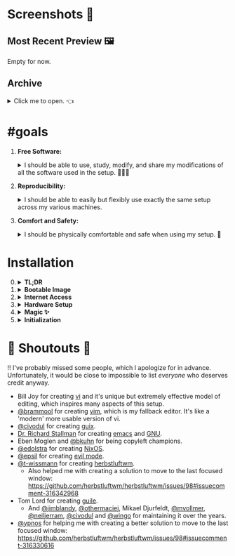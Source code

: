<!-- vim: syntax=off
-->
# Screenshots 📸

## Most Recent Preview 🖼

Empty for now.

## Archive

<details>
  <summary>Click me to open. 👈</summary><br>

  Also empty. 👀
</details>

# #goals

1. **Free Software:**

   <details>
   <summary>I should be able to use, study, modify, and share my modifications
   of all the software used in the setup. 🙈🙉🙊</summary><br>

   Many many thanks to **Dr. Richard Stallman** for creating the entire [free
   software][free-sw] ideology and culture, including **[GNU]**. I can imagine
   the world would be a *much worse* place if he did not. 🙇‍♀️
   </details>

2. **Reproducibility:**

   <details>
   <summary>I should be able to easily but flexibly use exactly the same setup
   across my various machines.</summary><br>

   **[NixOS]** naturally plays an extremely integral part here because of it's
   clean, functional and declarative approach to package and configuration
   management.

   I think that the world would be a much better place if more people used Nix!
   So please check it out! ✨
   </details>

3. **Comfort and Safety:**

   <details>
   <summary>I should be physically comfortable and safe when using my setup.
   💆</summary><br>
   </details>

[free-sw]: https://www.gnu.org/philosophy/free-sw.en.html
[GNU]:     https://www.gnu.org/gnu/gnu.en.html
[NixOS]:   https://nixos.org

# Installation

0. <details><summary><strong>TL;DR</strong></summary>

   1.  Download latest nixos-unstable image from
       https://nixos.org/channels/nixos-unstable

   2.  Make a bootable usb:

       ``` shell
       dd if=path/to/image of=/dev/sdb
       ```

   3.  Boot into live image and log in as root with empty password.

   4.  Get internet access.

   5.  Partition and format disks.

   6.  Mount target filesystems under `/mnt`.

   7.  *(optional)* Activate swap device: `swapon <device>`.

   8.  Generate `/etc/hardware-configuration.nix`:

       ``` shell
       nixos-generate-config --root /mnt
       ```

   9.  Backup `/etc/hardware-configuration.nix`:

       ``` shell
       cp /mnt/etc/nixos/hardware-configuration.nix \
          /mnt/etc/nixos/hardware-configuration.modified.nix
       ```

       and edit `hardware-configuration.modified.nix` if necessary.

   10. Retrieve this repository:

       ``` shell
       nix-env -i git stow
       mkdir -pv /mnt/home/u
       cd /mnt/home/u
       git clone --recursive https://github.com/vyp/dots
       ```

       This may take a little while as the nixpkgs repository is a submodule and at
       the time of writing it's about 500MB in size.

   11. Add nixpkgs-channels as a remote:

       ``` shell
       cd dots/nixos/nixpkgs
       git remote add channels https://github.com/nixos/nixpkgs-channels
       ```

       The reason nixpkgs is used as a submodule and not nixpkgs-channels directly
       is that the former allows cherry picking commits from latest master to get
       any potentially new package definitions not available in unstable. So it is
       a bit more flexible I suppose.

   12. Run the init script which essentially stows all the dotfiles (doesn't exist
       yet).

   13. Initiate main installation command:

       ``` shell
       nixos-install -I nixos-config=/mnt/home/u/dots/nixos/config.nix \
                     -I nixpkgs=/mnt/home/u/dots/nixos/nixpkgs
       ```

       This may actually fail because `config.nix` imports from absolute path
       `/etc/hardware-configuration.modified.nix` instead of a relative path.
       However, --root /mnt is implicit to nixos-install (if unspecified), so maybe
       it will not. Have to try it out. If it does fail, the solution would be to
       simply use a relative path, which would work regardless.

   14. Reboot, but before you can login you need to set a password for your user.
       Press ctrl+alt+f1 at the login screen to switch to a virtual tty, login as
       root (the previous step will have prompted you to set a root password), and
       run `passwd u` to set a password for user "u".

   15. Logout with ctrl+d and login as your user in the virtual tty still, and run
       `fc-cache -fv` to setup fonts. Logout with ctrl+d again and switch back to X
       with ctrl+alt+f7 and login normally! ☺️
   </details>

1. <details><summary><strong>Bootable Image</strong></summary>

   </details>

2. <details><summary><strong>Internet Access</strong></summary>

   </details>

3. <details><summary><strong>Hardware Setup</strong></summary>

   </details>

4. <details><summary><strong>Magic ✨</strong></summary>

   </details>

5. <details><summary><strong>Initialization</strong></summary>

   </details>

# 📢 Shoutouts 📢

‼ I've probably missed some people, which I apologize for in advance.
Unfortunately, it would be close to impossible to list *everyone* who deserves
credit anyway.

- Bill Joy for creating [vi] and it's unique but extremely effective model of
  editing, which inspires many aspects of this setup.
- [@brammool] for creating [vim], which is my fallback editor. It's like a
  'modern' more usable version of vi.
- [@civodul] for creating [guix].
- [Dr. Richard Stallman][rms] for creating [emacs] and [GNU].
- Eben Moglen and [@bkuhn] for being copyleft champions.
- [@edolstra] for creating [NixOS].
- [@epsil] for creating [evil mode].
- [@t-wissmann] for creating [herbstluftwm].
  - Also helped me with creating a solution to move to the last focused window:
    https://github.com/herbstluftwm/herbstluftwm/issues/98#issuecomment-316342968
- Tom Lord for creating [guile].
  - And [@jimblandy], [@othermaciej], Mikael Djurfeldt, [@mvollmer],
    [@neiljerram], [@civodul] and [@wingo] for maintaining it over the years.
- [@ypnos] for helping me with creating a better solution to move to the last
  focused window:
  https://github.com/herbstluftwm/herbstluftwm/issues/98#issuecomment-316330616

[@bkuhn]:       https://github.com/bkuhn
[@brammool]:    https://github.com/brammool
[@civodul]:     https://github.com/civodul
[@edolstra]:    https://github.com/edolstra
[@epsil]:       https://github.com/epsil
[@jimblandy]:   https://github.com/jimblandy
[@mvollmer]:    https://github.com/mvollmer
[@neiljerram]:  https://github.com/neiljerram
[@othermaciej]: https://github.com/othermaciej
[@t-wissmann]:  https://github.com/t-wissmann
[@wingo]:       https://github.com/wingo
[@ypnos]:       https://github.com/ypnos
[emacs]:        https://www.gnu.org/software/emacs
[evil mode]:    https://github.com/emacs-evil/evil
[guile]:        https://www.gnu.org/software/guile/
[guix]:         https://www.gnu.org/software/guix/
[herbstluftwm]: http://www.herbstluftwm.org
[rms]:          https://stallman.org/
[vi]:           https://en.wikipedia.org/wiki/Vi
[vim]:          http://www.vim.org/
